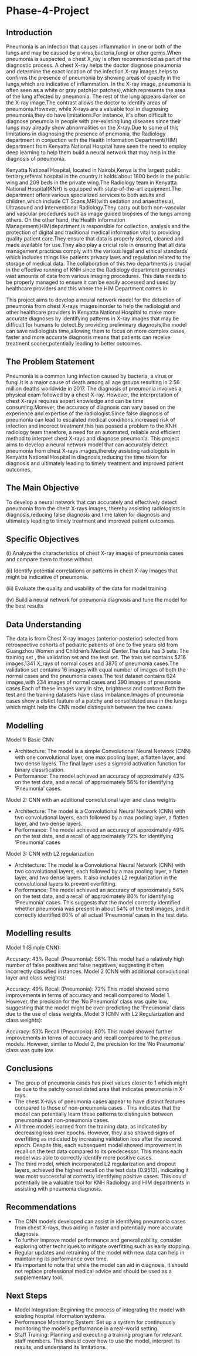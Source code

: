 # Phase-4-Project
## Introduction
Pneumonia is an infection that causes inflammation in one or both of the lungs and may be caused by a virus,bacteria,fungi or other germs.When pneumonia is suspected, a chest X_ray is often recommended as part of the diagnostic process.
A chest X-ray helps the doctor diagnose pneumonia and determine the exact location of the infection.X-ray images helps to confirms the presence of pneumonia by showing areas of opacity in the lungs,which are indicative of inflammation.
In the X-ray image, pneumonia is often seen as a white or gray patch(or patches),which represents the area of the lung affected by pneumonia. The rest of the lung appears darker on the X-ray image.The contrast allows the doctor to identify areas of pneumonia.However, while X-rays are a valuable tool in diagnosing pneumonia,they do have limitations.For instance, it's often difficult to diagnose pneumoia in people with pre-existing lung diseases since their lungs may already show abnormalities on the X-ray.Due to some of this limitations in diagnosing the presence of pnemonia, the Radiology department in conjuction with the Health Information Department(HIM) department from Kenyatta National Hospital have seen the need to employ deep learning to help them build a neural network that may help in the diagnosis of pneumonia.

Kenyatta National Hospital, located in Nairobi,Kenya is the largest public tertiary,referral hospital in the country.It holds about 1800 beds in the public wing and 209 beds in the private wing.The Radiology team in Kenyatta National Hospital(KNH) is equipped with state-of-the-art equipment.The department offers various specialized services to both adults and children,which include CT Scans,MRI(with sedation and anaesthesia), Ultrasound and Interventional Radiology.They carry out both non-vascular and vascular procedures such as image guided biopsies of the lungs among others.
On the other hand, the Health Information Management(HIM)department is responsible for collection, analysis and the protection of digital and traditional medical information vital to providing quality patient care.They ensure that data is properly stored, cleaned and made available for use.They also play a cricial role in ensuring that all data management practices comply with the various legal and ethical standards which includes things like patients privacy laws and regulation related to the storage of medical data.
The collaboration of this two departments is crucial in the effective running of KNH since the Radiology department generates vast amounts of data from various imaging procedures. This data needs to be properly managed to ensure it can be easily accessed and used by healthcare providers and this where the HIM Department comes in.

This project aims to develop a neural network model for the detection of pneumonia from chest X-rays images inorder to help the radiologist and other healthcare providers in Kenyatta National Hospital to make more accurate diagnoses by identifying patterns in X-ray images that may be difficult for humans to detect.By providing preliminary diagnosis,the model can save radiologists time,allowing them to focus on more complex cases, faster and more accurate diagnosis means that patients can receive treatment sooner,potentially leading to better outcomes.


## The Problem Statement
Pneumonia is a common lung infection caused by bacteria, a virus or fungi.It is a major cause of death among all age groups resulting in 2.56 million deaths worldwide in 2017. The diagnosis of pneumonia involves a physical exam followed by a chest X-ray. However, the interpretation of chest X-rays requires expert knowledge and can be time consuming.Morever, the accuracy of diagnosis can vary based on the experience and expertise of the radiologist.Since false diagnosis of pneumonia can lead to escalated medical conditions,increased risk of infection and incorect treatment,this has possed a problem to the KNH radiology team therefore, a need for an automated, reliable and efficient method to interpret chest X-rays and diagnose pneumonia.
This project aims to develop a neural network model that can accurately detect pneumonia from chest X-rays images,thereby assisting radiologists in Kenyatta National Hospital in diagnosis,reducing the time taken for diagnosis and ultimately leading to timely treatment and improved patient outcomes.


## The Main Objective
To develop a neural network that can accurately and effectively detect pneumonia from the chest X-rays images, thereby assisting radiologists in diagnosis,reducing false diagnosis and time taken for diagnosis and ultimately leading to timely treatment and improved patient outcomes.


## Specific Objectives
(i) Analyze the characteristics of chest X-ray images of pneumonia cases and compare them to those without.

(ii) Identify potential correlations or patterns in chest X-ray images that might be indicative of pneumonia.

(iii) Evaluate the quality and usability of the data for model training

(iv) Build a neural network for pneumonia diagnosis and tune the model for the best results

 
 ## Data Understanding
 The data is from Chest X-ray images (anterior-posterior)  selected from retrospective cohorts of pediatric patients of one to five years old from Guangzhou Women and Children’s Medical Center.The data has 3 sets. The training set , the validation set and the test set. The train set contains 5216 images,1341 X_rays of normal cases and 3875 of pneumonia cases.The validation set contains 16 images with equal number of images of both the normal cases and the pneumonia cases.The test dataset contains 624 images,with 234 images of normal cases and 390 images of pneumonia cases.Each of these images vary in size, brightness and contrast.Both the test and the training datasets have class imbalance.Images of pneumonia cases show a distict feature of a patchy and consolidated area in the lungs which might help the CNN model distinguish between the two cases.


## Modelling
Model 1: Basic CNN

- Architecture: The model is a simple Convolutional Neural Network (CNN) with one convolutional layer, one max pooling layer, a flatten layer, and two dense layers. The final layer uses a sigmoid activation function for binary classification.
- Performance: The model achieved an accuracy of approximately 43% on the test data, and a recall of approximately 56% for identifying ‘Pneumonia’ cases.

Model 2: CNN with an additional convolutional layer and class weights

- Architecture: The model is a Convolutional Neural Network (CNN) with two convolutional layers, each followed by a max pooling layer, a flatten layer, and two dense layers.
- Performance: The model achieved an accuracy of approximately 49% on the test data, and a recall of approximately 72% for identifying ‘Pneumonia’ cases


Model 3: CNN with L2 regularization

 - Architecture: The model is a Convolutional Neural Network (CNN) with two convolutional layers, each followed by a max pooling layer, a flatten layer, and two dense layers. It also includes L2 regularization in the convolutional layers to prevent overfitting.
- Performance: The model achieved an accuracy of approximately 54% on the test data, and a recall of approximately 80% for identifying ‘Pneumonia’ cases. This suggests that the model correctly identified whether pneumonia was present in about 54% of the test images, and it correctly identified 80% of all actual ‘Pneumonia’ cases in the test data.

## Modelling results
Model 1 (Simple CNN):

Accuracy: 43%
Recall (Pneumonia): 56%
This model had a relatively high number of false positives and false negatives, suggesting it often incorrectly classified instances.
Model 2 (CNN with additional convolutional layer and class weights):

Accuracy: 49%
Recall (Pneumonia): 72%
This model showed some improvements in terms of accuracy and recall compared to Model 1. However, the precision for the ‘No Pneumonia’ class was quite low, suggesting that the model might be over-predicting the ‘Pneumonia’ class due to the use of class weights.
Model 3 (CNN with L2 Regularization and class weights):

Accuracy: 53%
Recall (Pneumonia): 80%
This model showed further improvements in terms of accuracy and recall compared to the previous models. However, similar to Model 2, the precision for the ‘No Pneumonia’ class was quite low.


## Conclusions
- The group of pneumonia cases has pixel values closer to 1 which might be due to the patchy consolidated area that indicates pneumonia in X-rays. 
- The chest X-rays of pneumonia cases appear to have distinct features compared to those of non-pneumonia cases . This indicates that the model can potentially learn these patterns to distinguish between pneumonia and non-pneumonia cases.
- All three models learned from the training data, as indicated by decreasing loss over epochs. However, they also showed signs of overfitting as indicated by increasing validation loss after the second epoch. Despite this, each subsequent model showed improvement in recall on the test data compared to its predecessor. This means each model was able to correctly identify more positive cases.
- The third model, which incorporated L2 regularization and dropout layers, achieved the highest recall on the test data (0.9513), indicating it was most successful at correctly identifying positive cases. This could potentially be a valuable tool for KNH Radiology and HIM departments in assisting with pneumonia diagnosis.


## Recommendations
- The CNN models developed can assist in identifying pneumonia cases from chest X-rays, thus aiding in faster and potentially more accurate diagnosis.
- To further improve model performance and generalizability, consider exploring other techniques to mitigate overfitting such as early stopping.
- Regular updates and retraining of the model with new data can help in maintaining its performance over time.
- It’s important to note that while the model can aid in diagnosis, it should not replace professional medical advice and should be used as a supplementary tool.


## Next Steps
- Model Integration: Beginning the process of integrating the model with existing hospital information systems.
- Performance Monitoring System: Set up a system for continuously monitoring the model’s performance in a real-world setting. 
- Staff Training: Planning and executing a training program for relevant staff members. This should cover how to use the model, interpret its results, and understand its limitations.





